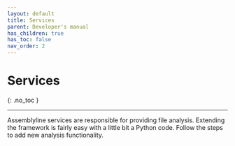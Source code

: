 ```yaml
---
layout: default
title: Services
parent: Developer's manual
has_children: true
has_toc: false
nav_order: 2
---
```


# Services
{: .no_toc }

---

Assemblyline services are responsible for providing file analysis. 
Extending the framework is fairly easy with a little bit a Python code. 
Follow the steps to add new analysis functionality.
